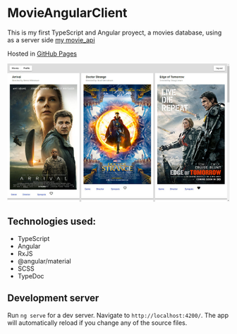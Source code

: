 # MovieAngularClient

This is my first TypeScript and Angular proyect, a movies database, using as a server side [my movie_api](https://github.com/Eloi-Perez/movie_api "my movie_api")

Hosted in [GitHub Pages](https://eloi-perez.github.io/movie-Angular-client "GitHub Pages")

![web image](https://github.com/Eloi-Perez/movie-Angular-client/blob/assets/movie-Angular-client.jpg)


## Technologies used:
* TypeScript
* Angular
* RxJS
* @angular/material
* SCSS
* TypeDoc



## Development server

Run `ng serve` for a dev server. Navigate to `http://localhost:4200/`. The app will automatically reload if you change any of the source files.
